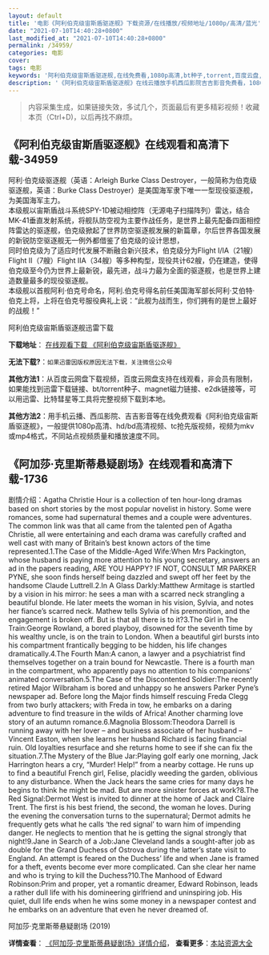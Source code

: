 ```yaml
---
layout: default
title: '电影《阿利伯克级宙斯盾驱逐舰》下载资源/在线播放/视频地址/1080p/高清/蓝光'
date: "2021-07-10T14:40:28+0800"
last_modified_at: "2021-07-10T14:40:28+0800"
permalink: /34959/
categories: 电影
cover:
tags: 电影
keywords: '阿利伯克级宙斯盾驱逐舰,在线免费看,1080p高清,bt种子,torrent,百度云盘,magnet,磁力链,迅雷下载资源'
description: '《阿利伯克级宙斯盾驱逐舰》在线云播放手机西瓜影院吉吉影音免费看，1080p高清bd/hd未删减完整版和tc抢先枪版，mkv/mp4格式，附带bt/torrent种子、magnet/磁力链、百度云盘、网盘资源迅雷下载链接'
---
```


>内容采集生成，如果链接失效，多试几个，页面最后有更多精彩视频！收藏本页（Ctrl+D)，以后再找不麻烦。


## 《阿利伯克级宙斯盾驱逐舰》在线观看和高清下载-34959

阿利·伯克级驱逐舰（英语：Arleigh Burke Class Destroyer，一般简称为伯克级驱逐舰，英语：Burke Class Destroyer）是美国海军隶下唯一一型现役驱逐舰，为美国海军主力。<br />本级舰以宙斯盾战斗系统SPY-1D被动相控阵（无源电子扫描阵列）雷达，结合MK-41垂直发射系统，将舰队防空视为主要作战任务，是世界上最先配备四面相控阵雷达的驱逐舰，伯克级掀起了世界防空驱逐舰发展的新篇章，尔后世界各国发展的新锐防空驱逐舰无一例外都借鉴了伯克级的设计思想，<br />同时伯克级为了适应时代发展不断融合新兴技术，伯克级分为Flight Ⅰ/ⅠA（21艘）Flight Ⅱ（7艘）Flight ⅡA（34艘）等多种构型，现役共计62艘，仍在建造，使得伯克级至今仍为世界上最新锐，最先进，战斗力最为全面的驱逐舰，也是世界上建造数量最多的现役驱逐舰。<br />本级舰以首舰阿利·伯克号命名，阿利.伯克号得名前任美国海军部长阿利&middot;艾伯特&middot;伯克上将，上将在伯克号服役典礼上说：“此舰为战而生，你们拥有的是世上最好的战舰！&rdquo;


阿利伯克级宙斯盾驱逐舰迅雷下载

**下载地址**： [在线观看下载 《阿利伯克级宙斯盾驱逐舰》](https://www.993dy.com//vod-detail-id-13989.html) 


**无法下载?**：`如果迅雷因版权原因无法下载，关注微信公众号 `

**其他方法1**：从百度云网盘下载视频，百度云网盘支持在线观看，非会员有限制，如果能找到迅雷下载链接、bt/torrent种子、magnet磁力链接、e2dk链接等，可以用迅雷、比特彗星等工具将完整视频下载到本地。

**其他方法2**：用手机云播、西瓜影院、吉吉影音等在线免费观看《阿利伯克级宙斯盾驱逐舰》，一般提供1080p高清、hd/bd高清视频、tc抢先版视频，视频为mkv或mp4格式，不同站点视频质量和播放速度不同。


## 《阿加莎·克里斯蒂悬疑剧场》在线观看和高清下载-1736

剧情介绍：Agatha Christie Hour is a collection of ten hour-long dramas based on short stories by the most popular novelist in history. Some were romances, some had supernatural themes and a couple were adventures. The common link was that all came from the talented pen of Agatha Christie, all were entertaining and each drama was carefully crafted and well cast with many of Britain’s best known actors of the time represented.1.The Case of the Middle-Aged Wife:When Mrs Packington, whose husband is paying more attention to his young secretary, answers an ad in the papers reading, ARE YOU HAPPY? IF NOT, CONSULT MR PARKER PYNE, she soon finds herself being dazzled and swept off her feet by the handsome Claude Luttrell.2.In A Glass Darkly:Matthew Armitage is startled by a vision in his mirror: he sees a man with a scarred neck strangling a beautiful blonde. He later meets the woman in his vision, Sylvia, and notes her fiance’s scarred neck. Mathew tells Sylvia of his premonition, and the engagement is broken off. But is that all there is to it?3.The Girl in The Train:George Rowland, a bored playboy, disowned for the seventh time by his wealthy uncle, is on the train to London. When a beautiful girl bursts into his compartment frantically begging to be hidden, his life changes dramatically.4.The Fourth Man:A canon, a lawyer and a psychiatrist find themselves together on a train bound for Newcastle. There is a fourth man in the compartment, who apparently pays no attention to his companions’ animated conversation.5.The Case of the Discontented Soldier:The recently retired Major Wilbraham is bored and unhappy so he answers Parker Pyne’s newspaper ad. Before long the Major finds himself rescuing Freda Clegg from two burly attackers; with Freda in tow, he embarks on a daring adventure to find treasure in the wilds of Africa! Another charming love story of an autumn romance.6.Magnolia Blossom:Theodora Darrell is running away with her lover – and business associate of her husband – Vincent Easton, when she learns her husband Richard is facing financial ruin. Old loyalties resurface and she returns home to see if she can fix the situation.7.The Mystery of the Blue Jar:Playing golf early one morning, Jack Harrington hears a cry, “Murder! Help!” from a nearby cottage. He runs up to find a beautiful French girl, Felise, placidly weeding the garden, oblivious to any disturbance. When the Jack hears the same cries for many days he begins to think he might be mad. But are more sinister forces at work?8.The Red Signal:Dermot West is invited to dinner at the home of Jack and Claire Trent. The first is his best friend, the second, the woman he loves. During the evening the conversation turns to the supernatural; Dermot admits he frequently gets what he calls ‘the red signal’ to warn him of impending danger. He neglects to mention that he is getting the signal strongly that night!9.Jane in Search of a Job:Jane Cleveland lands a sought-after job as double for the Grand Duchess of Ostrova during the latter’s state visit to England. An attempt is feared on the Duchess’ life and when Jane is framed for a theft, events become ever more complicated. Can she clear her name and who is trying to kill the Duchess?10.The Manhood of Edward Robinson:Prim and proper, yet a romantic dreamer, Edward Robinson, leads a rather dull life with his domineering girlfriend and uninspiring job. His quiet, dull life ends when he wins some money in a newspaper contest and he embarks on an adventure that even he never dreamed of.


阿加莎·克里斯蒂悬疑剧场 (2019)

**详情查看**： [《阿加莎·克里斯蒂悬疑剧场》详情介绍](/movie/1736/)， **查看更多**：[本站资源大全](/movie/t/all/)

